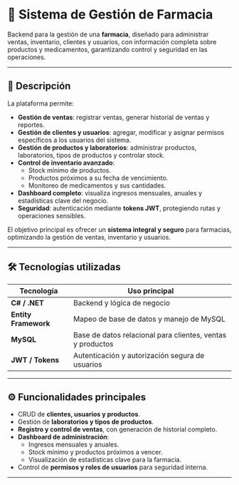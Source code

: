 # 💊 Sistema de Gestión de Farmacia

Backend para la gestión de una **farmacia**, diseñado para administrar ventas, inventario, clientes y usuarios, con información completa sobre productos y medicamentos, garantizando control y seguridad en las operaciones.

---

## 🚀 Descripción

La plataforma permite:

- **Gestión de ventas**: registrar ventas, generar historial de ventas y reportes.  
- **Gestión de clientes y usuarios**: agregar, modificar y asignar permisos específicos a los usuarios del sistema.  
- **Gestión de productos y laboratorios**: administrar productos, laboratorios, tipos de productos y controlar stock.  
- **Control de inventario avanzado**:
  - Stock mínimo de productos.  
  - Productos próximos a su fecha de vencimiento.  
  - Monitoreo de medicamentos y sus cantidades.  
- **Dashboard completo**: visualiza ingresos mensuales, anuales y estadísticas clave del negocio.  
- **Seguridad**: autenticación mediante **tokens JWT**, protegiendo rutas y operaciones sensibles.

El objetivo principal es ofrecer un **sistema integral y seguro** para farmacias, optimizando la gestión de ventas, inventario y usuarios.

---

## 🛠 Tecnologías utilizadas

| Tecnología           | Uso principal                                           |
|---------------------|--------------------------------------------------------|
| **C# / .NET**        | Backend y lógica de negocio                             |
| **Entity Framework** | Mapeo de base de datos y manejo de MySQL               |
| **MySQL**            | Base de datos relacional para clientes, ventas y productos |
| **JWT / Tokens**     | Autenticación y autorización segura de usuarios       |

---

## ⚙️ Funcionalidades principales

- CRUD de **clientes, usuarios y productos**.  
- Gestión de **laboratorios y tipos de productos**.  
- **Registro y control de ventas**, con generación de historial completo.  
- **Dashboard de administración**:
  - Ingresos mensuales y anuales.  
  - Stock mínimo y productos próximos a vencer.  
  - Visualización de estadísticas clave para la farmacia.  
- Control de **permisos y roles de usuarios** para seguridad interna.  

---


